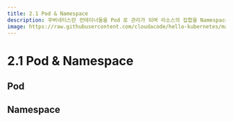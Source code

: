 ```yaml
---
title: 2.1 Pod & Namespace
description: 쿠버네티스란 컨테이너들을 Pod 로 관리가 되며 리소스의 집합을 Namespace로 논리적으로 격리 한다 
image: https://raw.githubusercontent.com/cloudacode/hello-kubernetes/main/docs/assets/kubernetes-school.png
---
```


# 2.1 Pod & Namespace

## Pod

## Namespace
